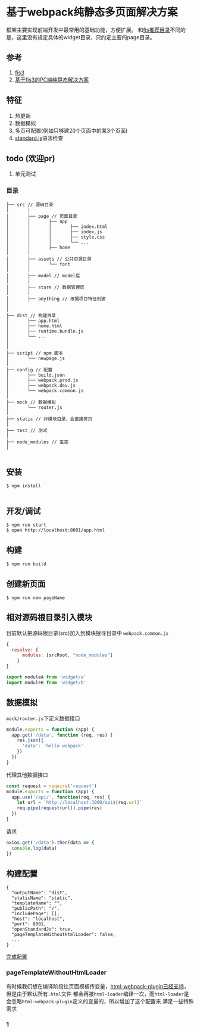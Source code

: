 # 基于webpack纯静态多页面解决方案
框架主要实现前端开发中最常用的基础功能，方便扩展。
和[fis推荐目录](https://github.com/fex-team/fis3-solutions/blob/master/intro.md#目录规范-1)不同的是，这里没有规定具体的widget目录，只约定主要的page目录。

## 参考
1. [fis3](http://fex-team.github.io/fis3/index.html)
1. [基于fis3的PC端纯静态解决方案](https://github.com/fancyboynet/fis3-www-demo)

## 特征
1. 热更新
1. 数据模拟
1. 多页可配置(例如只够建20个页面中的某3个页面)
1. [standard.js](https://standardjs.com/)语法检查


## todo (欢迎pr)
1. 单元测试
### 目录

```
├── src // 源码目录
│       │
│       ├── page // 页面目录
│       │       ├── app
│       │       │       ├── index.html
│       │       │       ├── index.js
│       │       │       ├── style.css
│       │       │       └── ...
│       │       ├── home
│       │       
│       ├── assets // 公共资源目录
│       │       └── font
│       │
│       ├── model // model层
│       │
│       ├── store // 数据管理层
│       │
│       ├── anything // 根据项目特征创建
│
│
├── dist // 构建目录
│       ├── app.html
│       ├── home.html
│       ├── runtime.bundle.js
│       └── ...
│
│     
├── script // npm 脚本
│       └── newpage.js
│
├── config // 配置
│       ├── build.json 
│       ├── webpack.prod.js
│       ├── webpack.dev.js
│       └── webpack.common.js
│
├── mock // 数据模拟
│       └── router.js
│
├── static // 非模块目录，会直接拷贝
│
├── test // 测试
│
├── node_modules // 生态
│


```
## 安装

```
$ npm install
    
```

## 开发/调试
```$xslt
$ npm run start
$ open http://localhost:8081/app.html
```

## 构建
```$xslt
$ npm run build
```

## 创建新页面
```$xslt
$ npm run new pageName
```

## 相对源码根目录引入模块
目前默认把源码根目录(src)加入到模块搜寻目录中
`webpack.common.js`
```js
{
  resolve: {
      modules: [srcRoot, "node_modules"]
    }
}

```
```js
import moduleA from 'widget/a'
import moduleB from 'widget/b'
```

## 数据模拟
`mock/router.js`下定义数据接口
```js
module.exports = function (app) {
  app.get('/data', function (req, res) {
    res.json({
      'data': 'hello webpack'
    })
  })
}
```
代理其他数据接口
```js
const request = require('request')
module.exports = function (app) {
  app.use('/api/', function(req, res) {
    let url = `http://localhost:3000/api${req.url}`
    req.pipe(request(url)).pipe(res)
  })
}

```
请求
```js
axios.get('/data').then(data => {
  console.log(data)
})
```

## 构建配置
```
{
  "outputName": "dist",
  "staticName": "static",
  "templateName": "",
  "publicPath": "/",
  "includePage": [],
  "host": "localhost",
  "port": 8081,
  "openStandardJs": true,
  "pageTemplateWithoutHtmlLoader": false,
  ...
}
```
[完成配置](./config/build.json)

### pageTemplateWithoutHtmlLoader
有时候我们想在编译阶段往页面模板传变量，[html-webpack-plugin已经支持](pageTemplateWithoutHtmlLoader)，但是由于默认所有`.html`文件
都会再被`html-loader`编译一次，而`html-loader`是会忽略`html-webpack-plugin`定义的变量的，所以增加了这个配置来
满足一些特殊需求

### 1